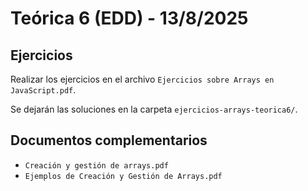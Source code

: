 # Teórica 6 (EDD) - 13/8/2025

## Ejercicios

Realizar los ejercicios en el archivo `Ejercicios sobre Arrays en JavaScript.pdf`.

Se dejarán las soluciones en la carpeta `ejercicios-arrays-teorica6/`.

## Documentos complementarios

* `Creación y gestión de arrays.pdf`
* `Ejemplos de Creación y Gestión de Arrays.pdf`